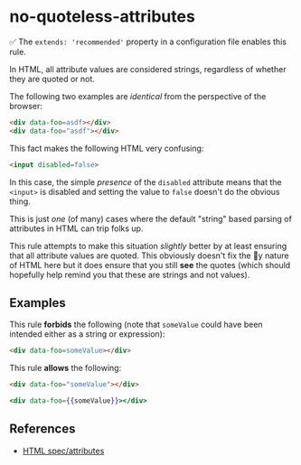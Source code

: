# no-quoteless-attributes

✅ The `extends: 'recommended'` property in a configuration file enables this rule.

In HTML, all attribute values are considered strings, regardless of whether they are quoted or not.

The following two examples are _identical_ from the perspective of the browser:

```html
<div data-foo=asdf></div>
<div data-foo="asdf"></div>
```

This fact makes the following HTML very confusing:

```html
<input disabled=false>
```

In this case, the simple _presence_ of the `disabled` attribute means that the `<input>` is disabled and setting the value to `false` doesn't do the obvious thing.

This is just _one_ (of many) cases where the default "string" based parsing of attributes in HTML can trip folks up.

This rule attempts to make this situation _slightly_ better by at least ensuring that all attribute values are quoted. This obviously doesn't fix the :troll:y nature of HTML here but it does ensure that you still **see** the quotes (which should hopefully help remind you that these are strings and not values).

## Examples

This rule **forbids** the following (note that `someValue` could have been intended either as a string or expression):

```html
<div data-foo=someValue></div>
```

This rule **allows** the following:

```html
<div data-foo="someValue"></div>
```

```hbs
<div data-foo={{someValue}}></div>
```

## References

* [HTML spec/attributes](https://html.spec.whatwg.org/multipage/dom.html#attributes)
